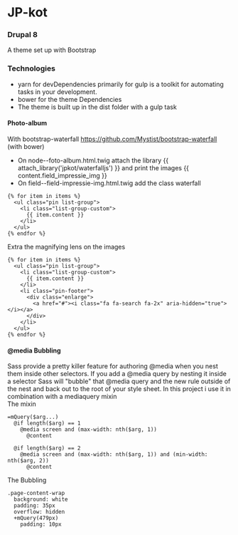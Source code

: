 # JP-kot

### Drupal 8
A theme set up with Bootstrap

### Technologies 
- yarn for devDependencies primarily for gulp is a toolkit for automating tasks in your development.  
- bower for the theme Dependencies
- The theme is built up in the dist folder with a gulp task

#### Photo-album
With bootstrap-waterfall https://github.com/Mystist/bootstrap-waterfall (with bower)
- On node--foto-album.html.twig attach the library {{ attach_library('jpkot/waterfalljs') }} and print
the images {{ content.field_impressie_img }}
- On field--field-impressie-img.html.twig add the class waterfall
```
{% for item in items %}
  <ul class="pin list-group">
    <li class="list-group-custom">
      {{ item.content }}
    </li>
  </ul>
{% endfor %}  
```

Extra the magnifying lens on the images
```
{% for item in items %}
  <ul class="pin list-group">
    <li class="list-group-custom">
      {{ item.content }}
    </li>
    <li class="pin-footer">
      <div class="enlarge">
        <a href="#"><i class="fa fa-search fa-2x" aria-hidden="true"></i></a>
      </div>
    </li>
  </ul>
{% endfor %}  
```  

#### @media Bubbling
Sass provide a pretty killer feature for authoring @media when you nest them inside other selectors. If you add a @media query by nesting it inside a selector Sass will "bubble" that @media query and the new rule outside of the nest and back out to the root of your style sheet.
In this project i use it in combination with a mediaquery mixin  
The mixin  
```
=mQuery($arg...)
  @if length($arg) == 1
    @media screen and (max-width: nth($arg, 1))
      @content

  @if length($arg) == 2
    @media screen and (max-width: nth($arg, 1)) and (min-width: nth($arg, 2))
      @content
```

The Bubbling
```
.page-content-wrap
  background: white
  padding: 35px
  overflow: hidden
  +mQuery(479px)
    padding: 10px
```
